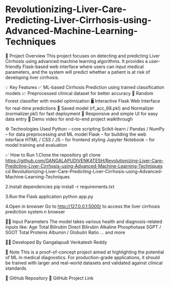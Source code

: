 # Revolutionizing-Liver-Care-Predicting-Liver-Cirrhosis-using-Advanced-Machine-Learning-Techniques
📝 Project Overview
This project focuses on detecting and predicting Liver Cirrhosis using advanced machine learning algorithms. It provides a user-friendly Flask-based web interface where users can input medical parameters, and the system will predict whether a patient is at risk of developing liver cirrhosis.


💡 Key Features
✅ ML-based Cirrhosis Prediction using trained classification models
📈 Preprocessed clinical dataset for better accuracy
🧠 Random Forest classifier with model optimization
🖥️ Interactive Flask Web Interface for real-time predictions
💾 Saved model (rf_acc_68.pkl) and Normalizer (normalizer.pkl) for fast deployment
📱 Responsive and simple UI for easy data entry
🎥 Demo video for end-to-end project walkthrough


⚙️ Technologies Used
Python – core scripting
Scikit-learn / Pandas / NumPy – for data preprocessing and ML model
Flask – for building the web interface
HTML / CSS / JS – for frontend styling
Jupyter Notebook – for model training and evaluation


✅ How to Run
1.Clone the repository
      git clone https://github.com/GANGALAPUDIVENKATESH/Revolutionizing-Liver-Care-Predicting-Liver-Cirrhosis-using-Advanced-Machine-Learning-Techniques
cd Revolutionizing-Liver-Care-Predicting-Liver-Cirrhosis-using-Advanced-Machine-Learning-Techniques

2.Install dependencies
      pip install -r requirements.txt

3.Run the Flask application
      python app.py

4.Open in browser
     Go to http://127.0.0.1:5000/ to access the liver cirrhosis prediction system.n browser


👨‍⚕️ Input Parameters
The model takes various health and diagnosis-related inputs like:
Age
Total Bilirubin
Direct Bilirubin
Alkaline Phosphotase
SGPT / SGOT
Total Proteins
Albumin / Globulin Ratio
… and more

👨‍💻 Developed By
Gangalapudi Venkatesh Reddy


📌 Note
This is a proof-of-concept project aimed at highlighting the potential of ML in medical diagnostics. For production-grade applications, it should be trained with larger and real-world datasets and validated against clinical standards.

🔗 GitHub Repository
📂 GitHub Project Link

     
       


